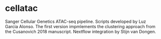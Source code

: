 # cellatac
Sanger Cellular Genetics ATAC-seq pipeline.
Scripts developed by Luz Garcia Alonso.
The first version impmlements the clustering approach from the Cusanovich 2018 manuscript.
Nextflow integration by Stijn van Dongen.
